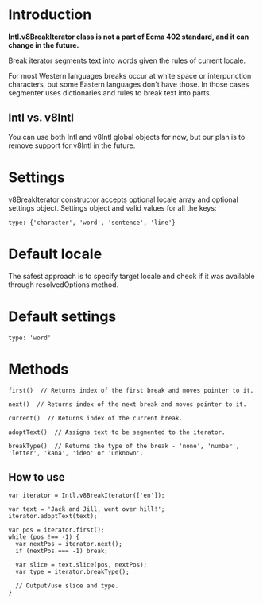 # Introduction #
**Intl.v8BreakIterator class is not a part of Ecma 402 standard, and it can change in the future.**

Break iterator segments text into words given the rules of current locale.

For most Western languages breaks occur at white space or interpunction
characters, but some Eastern languages don't have those. In those cases segmenter uses dictionaries and rules to break text into parts.

## Intl vs. v8Intl ##
You can use both Intl and v8Intl global objects for now, but our plan is to remove support for v8Intl in the future.

# Settings #
v8BreakIterator constructor accepts optional locale array and optional settings object.
Settings object and valid values for all the keys:
```
type: {'character', 'word', 'sentence', 'line'}
```

# Default locale #
The safest approach is to specify target locale and check if it was available through resolvedOptions method.

# Default settings #
```
type: 'word'
```

# Methods #
```
first()  // Returns index of the first break and moves pointer to it.

next()  // Returns index of the next break and moves pointer to it.

current()  // Returns index of the current break.

adoptText()  // Assigns text to be segmented to the iterator.

breakType()  // Returns the type of the break - 'none', 'number', 'letter', 'kana', 'ideo' or 'unknown'.
```

## How to use ##
```
var iterator = Intl.v8BreakIterator(['en']);

var text = 'Jack and Jill, went over hill!';
iterator.adoptText(text);

var pos = iterator.first();
while (pos !== -1) {
  var nextPos = iterator.next();
  if (nextPos === -1) break;

  var slice = text.slice(pos, nextPos);
  var type = iterator.breakType();

  // Output/use slice and type.
}
```